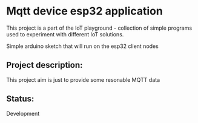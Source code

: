 # Mqtt device esp32 application 

This project is a part of the IoT playground - collection of simple programs used to experiment with different IoT solutions.

Simple arduino sketch that will run on the esp32 client nodes 

## Project description:

This project aim is just to provide some resonable MQTT data

## Status:

Development
